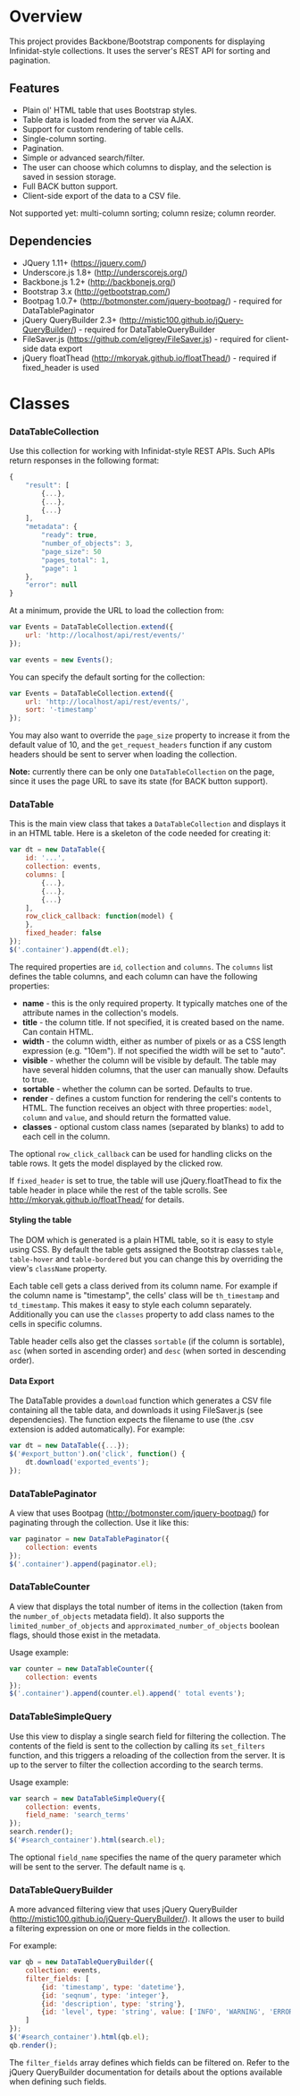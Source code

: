 Overview
========
This project provides Backbone/Bootstrap components for displaying Infinidat-style collections.
It uses the server's REST API for sorting and pagination.

Features
--------
* Plain ol' HTML table that uses Bootstrap styles.
* Table data is loaded from the server via AJAX.
* Support for custom rendering of table cells.
* Single-column sorting.
* Pagination.
* Simple or advanced search/filter.
* The user can choose which columns to display, and the selection is saved in session storage.
* Full BACK button support.
* Client-side export of the data to a CSV file.

Not supported yet: multi-column sorting; column resize; column reorder.

Dependencies
------------
* JQuery 1.11+ (https://jquery.com/)
* Underscore.js 1.8+ (http://underscorejs.org/)
* Backbone.js 1.2+ (http://backbonejs.org/)
* Bootstrap 3.x (http://getbootstrap.com/)
* Bootpag 1.0.7+ (http://botmonster.com/jquery-bootpag/) - required for DataTablePaginator
* jQuery QueryBuilder 2.3+ (http://mistic100.github.io/jQuery-QueryBuilder/) - required for DataTableQueryBuilder
* FileSaver.js (https://github.com/eligrey/FileSaver.js) - required for client-side data export
* jQuery floatThead (http://mkoryak.github.io/floatThead/) - required if fixed_header is used

Classes
=======

### DataTableCollection

Use this collection for working with Infinidat-style REST APIs. Such APIs return responses in the following format:

```javascript
{
    "result": [
        {...},
        {...},
        {...}
    ],
    "metadata": {
        "ready": true,
        "number_of_objects": 3,
        "page_size": 50
        "pages_total": 1,
        "page": 1
    },
    "error": null
}
```

At a minimum, provide the URL to load the collection from:

```javascript
var Events = DataTableCollection.extend({
    url: 'http://localhost/api/rest/events/'
});

var events = new Events();
```

You can specify the default sorting for the collection:

```javascript
var Events = DataTableCollection.extend({
    url: 'http://localhost/api/rest/events/',
    sort: '-timestamp'
});
```

You may also want to override the `page_size` property to increase it from the default value of 10,
and the `get_request_headers` function if any custom headers should be sent to server when loading the collection.

**Note:** currently there can be only one `DataTableCollection` on the page, since it uses the page URL to save its state (for BACK button support).

### DataTable

This is the main view class that takes a `DataTableCollection` and displays it in an HTML table.
Here is a skeleton of the code needed for creating it:

```javascript
var dt = new DataTable({
    id: '...',
    collection: events,
    columns: [
        {...},
        {...},
        {...}
    ],
    row_click_callback: function(model) {
    },
    fixed_header: false
});
$('.container').append(dt.el);
```

The required properties are `id`, `collection` and `columns`. The `columns` list defines the table columns,
and each column can have the following properties:

* **name** - this is the only required property. It typically matches one of the attribute names in the collection's models.
* **title** - the column title. If not specified, it is created based on the name. Can contain HTML.
* **width** - the column width, either as number of pixels or as a CSS length expression (e.g. "10em").
  If not specified the width will be set to "auto".
* **visible** - whether the column will be visible by default. The table may have several hidden columns,
  that the user can manually show. Defaults to true.
* **sortable** - whether the column can be sorted. Defaults to true.
* **render** - defines a custom function for rendering the cell's contents to HTML. The function receives an object with
  three properties: `model`, `column` and `value`, and should return the formatted value.
* **classes** - optional custom class names (separated by blanks) to add to each cell in the column.

The optional `row_click_callback` can be used for handling clicks on the table rows.
It gets the model displayed by the clicked row.

If `fixed_header` is set to true, the table will use jQuery.floatThead to fix the table header in place while the rest of the table scrolls. See http://mkoryak.github.io/floatThead/ for details.

#### Styling the table

The DOM which is generated is a plain HTML table, so it is easy to style using CSS.
By default the table gets assigned the Bootstrap classes `table`, `table-hover` and `table-bordered`
but you can change this by overriding the view's `className` property.

Each table cell gets a class derived from its column name. For example if the column name is "timestamp",
the cells' class will be `th_timestamp` and `td_timestamp`. This makes it easy to style each column separately. Additionally you can use the `classes` property to add class names to the cells in specific columns.

Table header cells also get the classes `sortable` (if the column is sortable), `asc` (when sorted in ascending order)
and `desc` (when sorted in descending order).

#### Data Export

The DataTable provides a `download` function which generates a CSV file containing all the table data,
and downloads it using FileSaver.js (see dependencies). The function expects the filename to use (the .csv extension is added automatically). For example:

```javascript
var dt = new DataTable({...});
$('#export_button').on('click', function() {
    dt.download('exported_events');
});
```

### DataTablePaginator

A view that uses Bootpag (http://botmonster.com/jquery-bootpag/) for paginating through the collection.
Use it like this:

```javascript
var paginator = new DataTablePaginator({
    collection: events
});
$('.container').append(paginator.el);
```


### DataTableCounter

A view that displays the total number of items in the collection (taken from the `number_of_objects` metadata field).
It also supports the `limited_number_of_objects` and `approximated_number_of_objects` boolean flags, should those
exist in the metadata.

Usage example:
```javascript
var counter = new DataTableCounter({
    collection: events
});
$('.container').append(counter.el).append(' total events');
```


### DataTableSimpleQuery

Use this view to display a single search field for filtering the collection. The contents of the field is sent
to the collection by calling its `set_filters` function, and this triggers a reloading of the collection from the server. It is up to the server to filter the collection according to the search terms.

Usage example:
```javascript
var search = new DataTableSimpleQuery({
    collection: events,
    field_name: 'search_terms'
});
search.render();
$('#search_container').html(search.el);
```

The optional `field_name` specifies the name of the query parameter which will be sent to the server. The default name is `q`.

### DataTableQueryBuilder

A more advanced filtering view that uses jQuery QueryBuilder (http://mistic100.github.io/jQuery-QueryBuilder/).
It allows the user to build a filtering expression on one or more fields in the collection.

For example:
```javascript
var qb = new DataTableQueryBuilder({
    collection: events,
    filter_fields: [
        {id: 'timestamp', type: 'datetime'},
        {id: 'seqnum', type: 'integer'},
        {id: 'description', type: 'string'},
        {id: 'level', type: 'string', value: ['INFO', 'WARNING', 'ERROR'], input: 'radio'}
    ]
});
$('#search_container').html(qb.el);
qb.render();
```

The `filter_fields` array defines which fields can be filtered on. Refer to the jQuery QueryBuilder documentation
for details about the options available when defining such fields.
